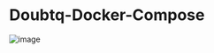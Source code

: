 # Doubtq-Docker-Compose
![image](https://github.com/doubtq/Doubtq-Docker-Compose/blob/main/image/1686895304583.jpg)
